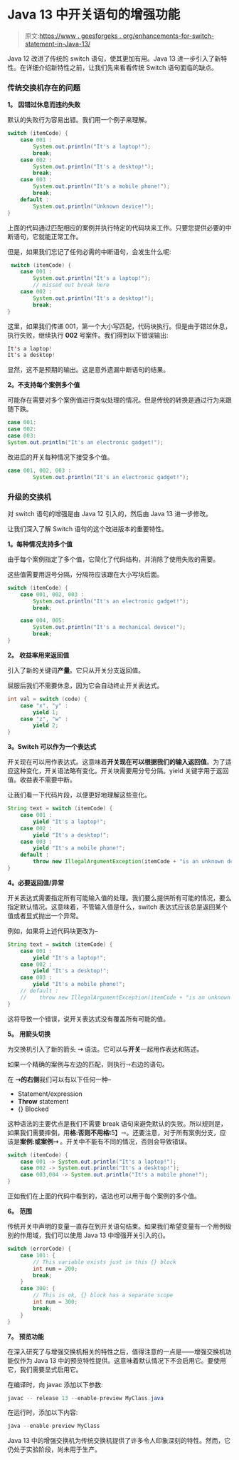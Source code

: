 # Java 13 中开关语句的增强功能

> 原文:[https://www . geesforgeks . org/enhancements-for-switch-statement-in-Java-13/](https://www.geeksforgeeks.org/enhancements-for-switch-statement-in-java-13/)

Java 12 改进了传统的 switch 语句，使其更加有用。Java 13 进一步引入了新特性。在详细介绍新特性之前，让我们先来看看传统 Switch 语句面临的缺点。

### 传统交换机存在的问题

**1。** **因错过休息而违约失败**

默认的失败行为容易出错。我们用一个例子来理解。

```java
switch (itemCode) {
    case 001 : 
        System.out.println("It's a laptop!");
        break;
    case 002 :
        System.out.println("It's a desktop!");
        break;
    case 003 :
        System.out.println("It's a mobile phone!");
        break;
    default :
        System.out.println("Unknown device!");
}

```

上面的代码通过匹配相应的案例并执行特定的代码块来工作。只要您提供必要的中断语句，它就能正常工作。

但是，如果我们忘记了任何必需的中断语句，会发生什么呢:

```java
 switch (itemCode) {
    case 001 : 
        System.out.println("It's a laptop!");
        // missed out break here 
    case 002 :
        System.out.println("It's a desktop!");
        break;
}

```

这里，如果我们传递 001，第一个大小写匹配，代码块执行。但是由于错过休息，执行失败，继续执行 **002** 号案件。我们得到以下错误输出:

```java
It's a laptop!
It's a desktop!

```

显然，这不是预期的输出。这是意外遗漏中断语句的结果。

**2。不支持每个案例多个值**

可能存在需要对多个案例值进行类似处理的情况。但是传统的转换是通过行为来跟随下跌。

```java
case 001:
case 002:
case 003:
System.out.println("It's an electronic gadget!");

```

改进后的开关每种情况下接受多个值。

```java
case 001, 002, 003 : 
        System.out.println("It's an electronic gadget!");

```

### 升级的交换机

对 switch 语句的增强是由 Java 12 引入的，然后由 Java 13 进一步修改。

让我们深入了解 Switch 语句的这个改进版本的重要特性。

**1。每种情况支持多个值**

由于每个案例指定了多个值，它简化了代码结构，并消除了使用失败的需要。

这些值需要用逗号分隔，分隔符应该跟在大小写块后面。

```java
switch (itemCode) {
    case 001, 002, 003 : 
        System.out.println("It's an electronic gadget!");
        break;

    case 004, 005:
        System.out.println("It's a mechanical device!");
        break;
}

```

**2。** **收益率用来返回值**

引入了新的关键词**产量**。它只从开关分支返回值。

屈服后我们不需要休息，因为它会自动终止开关表达式。

```java
int val = switch (code) {
    case "x", "y" :
        yield 1;
    case "z", "w" :
        yield 2;
}

```

**3。Switch 可以作为一个表达式**

开关现在可以用作表达式。这意味着**开关现在可以根据我们的输入返回值**。为了适应这种变化，开关语法略有变化。开关块需要用分号分隔。yield 关键字用于返回值。收益表不需要中断。

让我们看一下代码片段，以便更好地理解这些变化。

```java
String text = switch (itemCode) {
    case 001 : 
        yield "It's a laptop!";
    case 002 :
        yield "It's a desktop!";        
    case 003 :
        yield "It's a mobile phone!";
    default :
        throw new IllegalArgumentException(itemCode + "is an unknown device!");
}

```

**4。必要返回值/异常**

开关表达式需要指定所有可能输入值的处理。我们要么提供所有可能的情况，要么指定默认情况。这意味着，不管输入值是什么，switch 表达式应该总是返回某个值或者显式抛出一个异常。

例如，如果将上述代码块更改为–

```java
String text = switch (itemCode) {
    case 001 : 
        yield "It's a laptop!";
    case 002 :
        yield "It's a desktop!";        
    case 003 :
        yield "It's a mobile phone!";
    // default :
    //    throw new IllegalArgumentException(itemCode + "is an unknown device!");
}

```

这将导致一个错误，说开关表达式没有覆盖所有可能的值。

**5。** **用箭头切换**

为交换机引入了新的箭头 **⇾** 语法。它可以与**开关**一起用作表达和陈述。

如果一个精确的案例与左边的匹配，则执行⇾右边的语句。

在 **⇾的右侧**我们可以有以下任何一种–

*   Statement/expression
*   **Throw** statement
*   {} Blocked

这种语法的主要优点是我们不需要 break 语句来避免默认的失败。所以规则是，如果我们需要摔倒，用**格:**否则不用**格**t5】⇾。还要注意，对于所有案例分支，应该是**案例:**或**案例⇾** 。开关中不能有不同的情况，否则会导致错误。

```java
switch (itemCode) {
    case 001 -> System.out.println("It's a laptop!");
    case 002 -> System.out.println("It's a desktop!");
    case 003,004 -> System.out.println("It's a mobile phone!");
}

```

正如我们在上面的代码中看到的，语法也可以用于每个案例的多个值。

**6。** **范围**

传统开关中声明的变量一直存在到开关语句结束。如果我们希望变量有一个用例级别的作用域，我们可以使用 Java 13 中增强开关引入的{}。

```java
switch (errorCode) {
    case 101: {
        // This variable exists just in this {} block
        int num = 200;
        break;
    }
    case 300: {
        // This is ok, {} block has a separate scope
        int num = 300;
        break;
    }
}

```

**7。** **预览功能**

在深入研究了与增强交换机相关的特性之后，值得注意的一点是——增强交换机功能仅作为 Java 13 中的预览特性提供。这意味着默认情况下不会启用它。要使用它，我们需要显式启用它。

在编译时，向 javac 添加以下参数:

```java
javac -- release 13 --enable-preview MyClass.java

```

在运行时，添加以下内容:

```java
java --enable-preview MyClass

```

Java 13 中的增强交换机为传统交换机提供了许多令人印象深刻的特性。然而，它仍处于实验阶段，尚未用于生产。